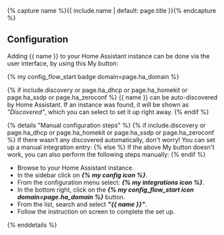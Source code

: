 {% capture name %}{{ include.name | default: page.title }}{% endcapture %}

## Configuration

Adding {{ name }} to your Home Assistant instance can be done via the user
interface, by using this My button:

{% my config_flow_start badge domain=page.ha_domain %}

{% if include.discovery or page.ha_dhcp or page.ha_homekit or page.ha_ssdp or page.ha_zeroconf %}
{{ name }} can be auto-discovered by Home Assistant. If an instance was found,
it will be shown as _"Discovered"_, which you can select to set it up right
away.
{% endif %}

{% details "Manual configuration steps" %}
{% if include.discovery or page.ha_dhcp or page.ha_homekit or page.ha_ssdp or page.ha_zeroconf %}
If there wasn't any discovered automatically, don't worry! You can set up a
manual integration entry:
{% else %}
If the above My button doesn't work, you can also perform the following steps
manually:
{% endif %}

- Browse to your Home Assistant instance.
- In the sidebar click on _**{% my config icon %}**_.
- From the configuration menu select: _**{% my integrations icon %}**_.
- In the bottom right, click on the
  _**{% my config_flow_start icon domain=page.ha_domain %}**_ button.
- From the list, search and select _**"{{ name }}"**_.
- Follow the instruction on screen to complete the set up.

{% enddetails %}
